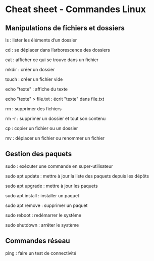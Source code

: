 # Cheat sheet - Commandes Linux

## Manipulations de fichiers et dossiers

ls : lister les éléments d’un dossier

cd : se déplacer dans l’arborescence des dossiers

cat : afficher ce qui se trouve dans un fichier 

mkdir : créer un dossier

touch : créer un fichier vide 

echo "texte" : affiche du texte

echo "texte" > file.txt : écrit "texte" dans file.txt

rm : supprimer des fichiers

rm -r : supprimer un dossier et tout son contenu

cp : copier un fichier ou un dossier

mv : déplacer un fichier ou renommer un fichier

## Gestion des paquets

sudo : exécuter une commande en super-utilisateur

sudo apt update : mettre à jour la liste des paquets depuis les dépôts 

sudo apt upgrade : mettre à jour les paquets

sudo apt install : installer un paquet

sudo apt remove : supprimer un paquet  

sudo reboot : redémarrer le système

sudo shutdown : arrêter le système

## Commandes réseau

ping : faire un test de connectivité

